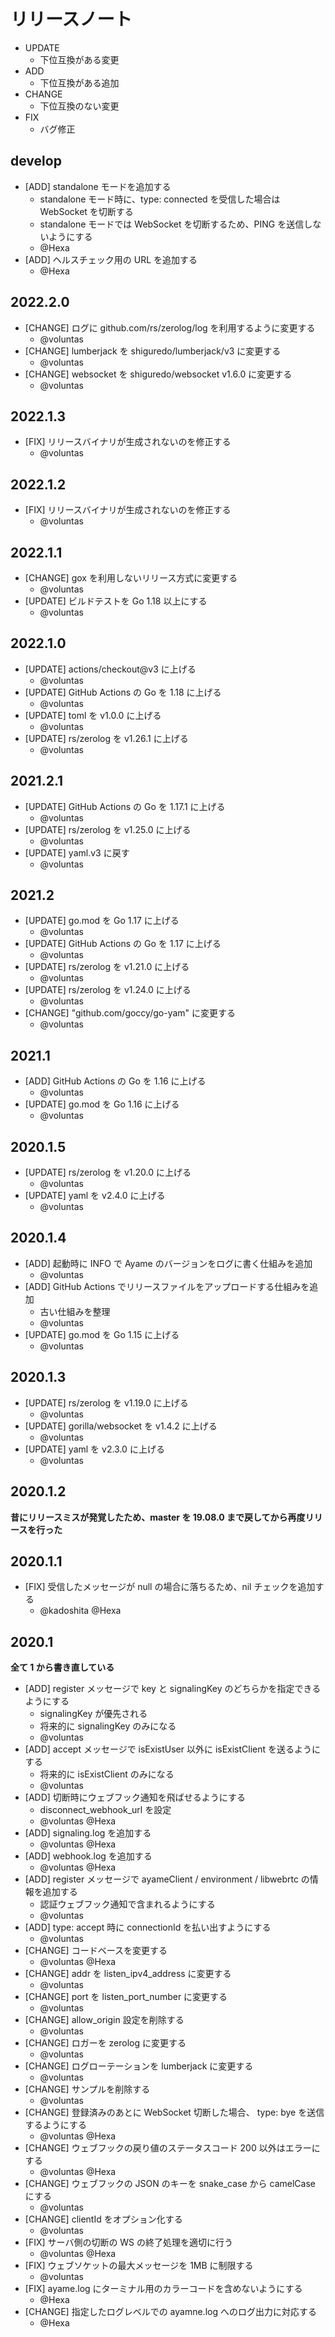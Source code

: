 # リリースノート

- UPDATE
    - 下位互換がある変更
- ADD
    - 下位互換がある追加
- CHANGE
    - 下位互換のない変更
- FIX
    - バグ修正

## develop

- [ADD] standalone モードを追加する
    - standalone モード時に、type: connected を受信した場合は WebSocket を切断する
    - standalone モードでは WebSocket を切断するため、PING を送信しないようにする
    - @Hexa
- [ADD] ヘルスチェック用の URL を追加する
    - @Hexa


## 2022.2.0

- [CHANGE] ログに github.com/rs/zerolog/log を利用するように変更する
    - @voluntas
- [CHANGE] lumberjack を shiguredo/lumberjack/v3 に変更する
    - @voluntas
- [CHANGE] websocket を shiguredo/websocket v1.6.0 に変更する
    - @voluntas

## 2022.1.3

- [FIX] リリースバイナリが生成されないのを修正する
    - @voluntas

## 2022.1.2

- [FIX] リリースバイナリが生成されないのを修正する
    - @voluntas

## 2022.1.1

- [CHANGE] gox を利用しないリリース方式に変更する
    - @voluntas
- [UPDATE] ビルドテストを Go 1.18 以上にする
    - @voluntas

## 2022.1.0

- [UPDATE] actions/checkout@v3 に上げる
    - @voluntas
- [UPDATE] GitHub Actions の Go を 1.18 に上げる
    - @voluntas
- [UPDATE] toml を v1.0.0 に上げる
    - @voluntas
- [UPDATE] rs/zerolog を v1.26.1 に上げる
    - @voluntas

## 2021.2.1

- [UPDATE] GitHub Actions の Go を 1.17.1 に上げる
    - @voluntas
- [UPDATE] rs/zerolog を v1.25.0 に上げる
    - @voluntas
- [UPDATE] yaml.v3 に戻す
    - @voluntas

## 2021.2

- [UPDATE] go.mod を Go 1.17 に上げる
    - @voluntas
- [UPDATE] GitHub Actions の Go を 1.17 に上げる
    - @voluntas
- [UPDATE] rs/zerolog を v1.21.0 に上げる
    - @voluntas
- [UPDATE] rs/zerolog を v1.24.0 に上げる
    - @voluntas
- [CHANGE] "github.com/goccy/go-yam" に変更する
    - @voluntas

## 2021.1

- [ADD] GitHub Actions の Go を 1.16 に上げる
    - @voluntas
- [UPDATE] go.mod を Go 1.16 に上げる
    - @voluntas

## 2020.1.5

- [UPDATE] rs/zerolog を v1.20.0 に上げる
    - @voluntas
- [UPDATE] yaml を v2.4.0 に上げる
    - @voluntas

## 2020.1.4

- [ADD] 起動時に INFO で Ayame のバージョンをログに書く仕組みを追加
    - @voluntas
- [ADD] GitHub Actions でリリースファイルをアップロードする仕組みを追加
    - 古い仕組みを整理
    - @voluntas
- [UPDATE] go.mod を Go 1.15 に上げる
    - @voluntas

## 2020.1.3

- [UPDATE] rs/zerolog を v1.19.0 に上げる
    - @voluntas
- [UPDATE] gorilla/websocket を v1.4.2 に上げる
    - @voluntas
- [UPDATE] yaml を v2.3.0 に上げる
    - @voluntas

## 2020.1.2

**昔にリリースミスが発覚したため、master を 19.08.0 まで戻してから再度リリースを行った**

## 2020.1.1

- [FIX] 受信したメッセージが null の場合に落ちるため、nil チェックを追加する
    - @kadoshita @Hexa

## 2020.1

**全て 1 から書き直している**

- [ADD] register メッセージで key と signalingKey のどちらかを指定できるようにする
    - signalingKey が優先される
    - 将来的に signalingKey のみになる
    - @voluntas
- [ADD] accept メッセージで isExistUser 以外に isExistClient を送るようにする
    - 将来的に isExistClient のみになる
    - @voluntas
- [ADD] 切断時にウェブフック通知を飛ばせるようにする
    - disconnect_webhook_url を設定
    - @voluntas @Hexa
- [ADD] signaling.log を追加する
    - @voluntas @Hexa
- [ADD] webhook.log を追加する
    - @voluntas @Hexa
- [ADD] register メッセージで ayameClient / environment / libwebrtc の情報を追加する
    - 認証ウェブフック通知で含まれるようにする
    - @voluntas
- [ADD] type: accept 時に connectionId を払い出すようにする
    - @voluntas
- [CHANGE] コードベースを変更する
    - @voluntas @Hexa
- [CHANGE] addr を listen_ipv4_address に変更する
    - @voluntas
- [CHANGE] port を listen_port_number に変更する
    - @voluntas
- [CHANGE] allow_origin 設定を削除する
    - @voluntas
- [CHANGE] ロガーを zerolog に変更する
    - @voluntas
- [CHANGE] ログローテーションを lumberjack に変更する
    - @voluntas
- [CHANGE] サンプルを削除する
    - @voluntas
- [CHANGE] 登録済みのあとに WebSocket 切断した場合、 type: bye を送信するようにする
    - @voluntas @Hexa
- [CHANGE] ウェブフックの戻り値のステータスコード 200 以外はエラーにする
    - @voluntas @Hexa
- [CHANGE] ウェブフックの JSON のキーを snake_case から camelCase にする
    - @voluntas
- [CHANGE] clientId をオプション化する
    - @voluntas
- [FIX] サーバ側の切断の WS の終了処理を適切に行う
    - @voluntas @Hexa
- [FIX] ウェブソケットの最大メッセージを 1MB に制限する
    - @voluntas
- [FIX] ayame.log にターミナル用のカラーコードを含めないようにする
    - @Hexa
- [CHANGE] 指定したログレベルでの ayamne.log へのログ出力に対応する
    - @Hexa
